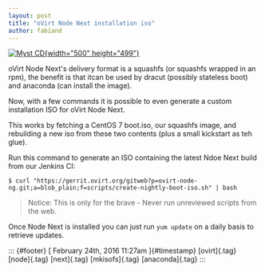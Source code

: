 ```yaml
---
layout: post
title: "oVirt Node Next installation iso"
author: fabiand
---
```




[![Myst
CD](https://farm4.staticflickr.com/3569/3346330502_c22c8e8887.jpg){width="500"
height="499"}](https://www.flickr.com/photos/relic/3346330502/ "Myst CD")

oVirt Node Next's delivery format is a squashfs (or squashfs wrapped in
an rpm), the benefit is that itcan be used by dracut (possibly stateless
boot) and anaconda (can install the image).

Now, with a few commands it is possible to even generate a custom
installation ISO for oVirt Node Next.

This works by fetching a CentOS 7 boot.iso, our squashfs image, and
rebuilding a new iso from these two contents (plus a small kickstart as
teh glue).

Run this command to generate an ISO containing the latest Ndoe Next
build from our Jenkins CI:

    $ curl "https://gerrit.ovirt.org/gitweb?p=ovirt-node-ng.git;a=blob_plain;f=scripts/create-nightly-boot-iso.sh" | bash

> Notice: This is only for the brave - Never run unreviewed scripts from
> the web.

Once Node Next is installed you can just run `yum update` on a daily
basis to retrieve updates.

::: {#footer}
[ February 24th, 2016 11:27am ]{#timestamp} [ovirt]{.tag} [node]{.tag}
[next]{.tag} [mkisofs]{.tag} [anaconda]{.tag}
:::
